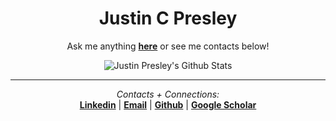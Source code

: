 <div align="center">

<h1>Justin C Presley</h1>

Ask me anything <a href="https://github.com/justincpresley/justincpresley/issues/new"><b>here</b></a> or see me contacts below!

<img align="center" src="https://github-readme-stats.vercel.app/api?username=justincpresley&include_all_commits=true&count_private=true&show_icons=true&line_height=20&&theme=calm" alt="Justin Presley's Github Stats">

</br>

---

<i>Contacts + Connections:</i><br>
[**Linkedin**](https://www.linkedin.com/in/justincpresley) | 
[**Email**](justincpresley@gmail.com) | 
[**Github**](https://github.com/justincpresley) |
[**Google Scholar**](https://scholar.google.com/citations?user=Jixsuv0AAAAJ)

</div>
